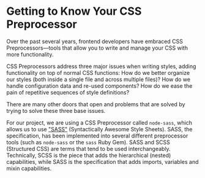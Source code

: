 # Getting to Know Your CSS Preprocessor
Over the past several years, frontend developers have embraced CSS Preprocessors&mdash;tools that allow you to write and manage your CSS with more functionality. 

CSS Preprocessors address three major issues when writing styles, adding functionality on top of normal CSS functions: How do we better organize our styles (both inside a single file and across multiple files)? How do we handle configuration data and re-used components? How do we ease the pain of repetitive sequences of style definitions?

There are many other doors that open and problems that are solved by trying to solve these three base issues. 

For our project, we are using a CSS Preprocessor called `node-sass`, which allows us to use ["SASS"](http://sass-lang.com) (Syntactically Awesome Style Sheets). SASS, the specification, has been implemented into several different preprocessor tools (such as `node-sass` or the `sass` Ruby Gem). SASS and SCSS (Structured CSS) are terms that tend to be used interchangeably. Technically, SCSS is the piece that adds the hierarchical (nested) capabilities, while SASS is the specification that adds imports, variables and mixin capabilities.
